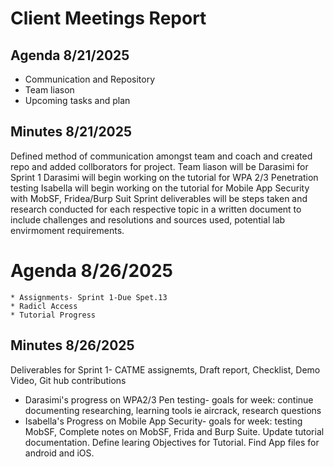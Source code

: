 # Client Meetings Report

## Agenda 8/21/2025
 * Communication and Repository
 * Team liason
 * Upcoming tasks and plan

## Minutes 8/21/2025
Defined method of communication amongst team and coach and created repo and added collborators for project.
Team liason will be Darasimi for Sprint 1
Darasimi will begin working on the tutorial for WPA 2/3 Penetration testing
Isabella will begin working on the tutorial for Mobile App Security with MobSF, Fridea/Burp Suit
Sprint deliverables will be steps taken and research conducted for each respective topic in a written document to include challenges and resolutions and sources used, potential lab envirmoment requirements.

# Agenda 8/26/2025
    * Assignments- Sprint 1-Due Spet.13
    * Radicl Access
    * Tutorial Progress

## Minutes 8/26/2025
Deliverables for Sprint 1- CATME assignemts, Draft report, Checklist, Demo Video, Git hub contributions
* Darasimi's progress on WPA2/3 Pen testing- 
goals for week: continue documenting researching, learning tools ie aircrack, research questions
* Isabella's Progress on Mobile App Security- 
goals for week: testing MobSF, Complete notes on MobSF, Frida and Burp Suite. Update tutorial documentation. Define learing Objectives for Tutorial. Find App files for android and iOS.
